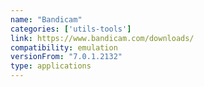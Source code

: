 ```yaml
---
name: "Bandicam"
categories: ['utils-tools']
link: https://www.bandicam.com/downloads/
compatibility: emulation
versionFrom: "7.0.1.2132"
type: applications
---
```


